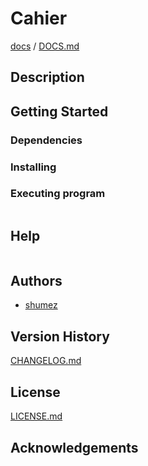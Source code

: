 <!--
@Author: shumez
@Date:   2018-05-23 13:54:05
@Project: cahier
@Filename: README.md
@Last modified by:   shumez
@Last modified time: 2018-05-24 13:36:84
-->


# Cahier


[docs] / [DOCS.md]


## Description


## Getting Started



### Dependencies



### Installing



### Executing program

```
```

## Help

```
```

## Authors

* [shumez]

## Version History

[CHANGELOG.md]

## License

[LICENSE.md]


## Acknowledgements


<!-- ------------------------------- -->
[shumez]: @shumez
[DOCS.md]: docs/DOCS.md
[docs]: docs/
[CHANGELOG.md]: CHANGELOG.md
[LICENSE.md]: LICENSE.md
